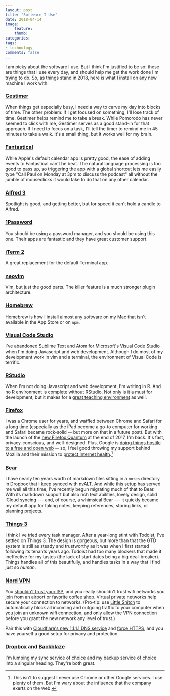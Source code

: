 ```yaml
---
layout: post
title: "Software I Use"
date: 2018-04-14
image:
    feature:
    thumb:
categories: 
tags:
- technology
comments: false
...
```


I am picky about the software I use. But I think I'm justified to be so: these are things that I use every day, and should help me get the work done I'm trying to do. So, as things stand in 2018, here is what I install on any new machine I work with.

### [Gestimer](https://itunes.apple.com/us/app/gestimer-for-those-little/id990588172?mt=12&at=1010lmEW)

When things get especially busy, I need a way to carve my day into blocks of time. The other problem: if I get focused on something, I'll lose track of time. Gestimer helps remind me to take a break. While Pomorodo has never seemed to click with me, Gestimer serves as a good stand-in for that approach. If I need to focus on a task, I'll tell the timer to remind me in 45 minutes to take a walk. It's a small thing, but it works well for my brain.

### [Fantastical](https://itunes.apple.com/us/app/fantastical-2-calendar-and-reminders/id975937182?mt=12&at=1010lmEW&ct=setup)

While Apple's default calendar app is pretty good, the ease of adding events to Fantastical can't be beat. The natural language processing is too good to pass up, so triggering the app with a global shortcut lets me easily type "Call Paul on Monday at 3pm to discuss the podcast" all without the jumble of mouseclicks it would take to do that on any other calendar.

### [Alfred 3](https://www.alfredapp.com/)

Spotlight is good, and getting better, but for speed it can't hold a candle to Alfred. 

### [1Password](https://1password.com/)

You should be using a password manager, and you should be using this one. Their apps are fantastic and they have great customer support. 

### [iTerm 2](https://www.iterm2.com/)

A great replacement for the default Terminal app. 

### [neovim](https://neovim.io/)

Vim, but just the good parts. The killer feature is a much stronger plugin architecture. 

### [Homebrew](https://brew.sh/)

Homebrew is how I install almost any software on my Mac that isn't available in the App Store or on `npm`. 

### [Visual Code Studio](https://code.visualstudio.com/)

I've abandoned Sublime Text and Atom for Microsoft's Visual Code Studio when I'm doing Javascript and web development. Although I do most of my development work in vim and a terminal, the environment of Visual Code is terrific.

### [RStudio](https://www.rstudio.com/)

When I'm not doing Javascript and web development, I'm writing in R. And no R environment is complete without RStudio. Not only is it a must for development, but it makes for a [great teaching environment](https://medium.com/@jaheppler/teaching-the-tidyverse-to-r-novices-7747e8ce14e) as well.

### [Firefox](http://firefox.com/)

I was a Chrome user for years, and waffled between Chrome and Safari for a long time (especially as the iPad become a go-to computer for working and Safari became rock-solid -- but more on that in a future post). But with the launch of the [new Firefox Quantum](https://blog.mozilla.org/blog/2017/11/14/introducing-firefox-quantum/) at the end of 2017, I'm back. It's fast, privacy-conscious, and well-designed. Plus, Google is [doing things hostile to a free and open web](http://ampletter.org/) -- so, I feel good throwing my support behind Mozilla and their mission to [protect Internet health](https://www.mozilla.org/en-US/internet-health/).[^1]

[^1]: This isn't to suggest I never use Chrome or other Google services. I use plenty of them. But I'm wary about the influence that the company exerts on the web.

### [Bear](http://www.bear-writer.com/)

I have nearly ten years worth of markdown files sitting in a `notes` directory in Dropbox that I keep synced with [nvALT](http://brettterpstra.com/projects/nvalt/). And while this setup has served me well all this time, I've recently begun migrating much of that to Bear. With its markdown support but also rich text abilities, lovely design, solid iCloud syncing --- and, of course, a whimsical Bear --- it quickly became my default app for taking notes, keeping references, storing links, or planning projects.

### [Things 3](https://culturedcode.com/things/)

I think I've tried every task manager. After a year-long stint with Todoist, I've settled on Things 3. The design is gorgeous, but more than that the GTD system is still as steady and trustworthy as it was when I first started following its tenants years ago. Todoist had too many blockers that made it ineffective for my tastes (the lack of start dates being a big deal-breaker). Things handles all of this beautifully, and handles tasks in a way that I find just so *human*. 

### [Nord VPN](https://nordvpn.com/)

You [shouldn't trust your ISP](https://arstechnica.com/information-technology/2018/04/how-to-keep-your-isps-nose-out-of-your-browser-history-with-encrypted-dns/), and you really shouldn't trust wifi networks you join from an airport or favorite coffee shop. Virtual private networks help secure your connection to networks. (Pro-tip: use [Little Snitch](https://www.obdev.at/products/littlesnitch/index.html) to automatically block all incoming and outgoing traffic to your computer when you join an unknown wifi connection, and only allow the VPN connection before you grant the new network any level of trust.)

Pair this with [Cloudflare's new 1.1.1.1 DNS service](https://blog.cloudflare.com/announcing-1111/) and [force HTTPS](https://www.eff.org/https-everywhere), and you have yourself a good setup for privacy and protection.

### [Dropbox](https://www.dropbox.com) and [Backblaze](http://backblaze.com/)

I'm lumping my sync service of choice and my backup service of choice into a singular heading. They're both great. 

